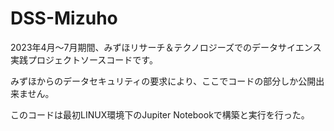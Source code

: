 # DSS-Mizuho
2023年4月～7月期間、みずほリサーチ＆テクノロジーズでのデータサイエンス実践プロジェクトソースコードです。

みずほからのデータセキュリティの要求により、ここでコードの部分しか公開出来ません。

このコードは最初LINUX環境下のJupiter Notebookで構築と実行を行った。
